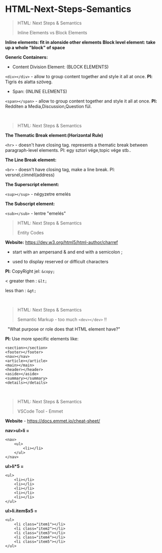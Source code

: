 # HTML-Next-Steps-Semantics
> HTML: Next Steps & Semantics
> 
> Inline Elements vs Block Elements
>
**Inline elements: fit in alonside other elements**
**Block level element: take up a whole "block" of space**


**Generic Containers:**

- Content Division Element: (BLOCK ELEMENTS)

```<div></div>``` - allow to group content together and style it all at once. **Pl:** Tigris és alatta szöveg.

- Span: (INLINE ELEMENTS)

```<span></span>``` - allow to group content together and style it all at once. **Pl:** Redditen a Media,Discussion,Question fül.

&nbsp;

>
> HTML: Next Steps & Semantics
>
**The Thematic Break element:(Horizontal Rule)**

```<hr>``` - doesn't have closing tag. represents a thematic break between paragraph-level elements. Pl: egy sztori vége,topic vége stb..

**The Line Break element:**

```<br>``` - doesn't have closing tag, make a line break. Pl: versnél,címnél(address)


**The Superscript element:**

```<sup></sup>``` - négyzetre emelés


**The Subscript element:**

```<sub></sub>``` - lentre "emelés"
&nbsp;
>
> HTML: Next Steps & Semantics
> 
> Entity Codes
> 
**Website:** https://dev.w3.org/html5/html-author/charref

- start with an ampersand & and end with a semicolon ;

- used to display reserved or difficult characters

**Pl:**
CopyRight jel: ```&copy;```

< greater then : ```&lt;``` 

less than : ```&gt;```

&nbsp;
>
> HTML: Next Steps & Semantics
>
> Semantic Markup - too much ```<dev></dev>``` !!
>
&nbsp;
"What purpose or role does that HTML element have?"

**Pl:** Use more specific elements like:
```
<section></section>
<footer></footer>
<nav></nav> 
<article></article>
<main></main>
<header></header>
<aside></aside>
<summary></summary>
<details></details> 
```
&nbsp;
>
> HTML: Next Steps & Semantics
>
> VSCode Tool - Emmet
>

**Website** - https://docs.emmet.io/cheat-sheet/


**nav>ul>li =**
```
<nav> 
    <ul> 
        <li></li> 
    </ul> 
</nav> 
```
**ul>li*5 =**
```
<ul> 
    <li></li> 
    <li></li>
    <li></li> 
    <li></li> 
    <li></li> 
</ul> 
```
**ul>li.item$x5 =**
```
<ul> 
    <li class="item1"></li> 
    <li class="item2"></li> 
    <li class="item3"></li> 
    <li class="item4"></li> 
    <li class="item5"></li> 
</ul>  
```
